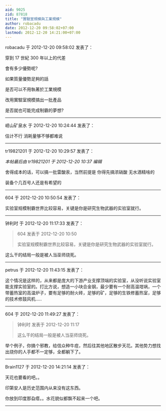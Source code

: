 ```yaml
---
aid: 9025
zid: 87818
title: "實驗室規模與工業規模"
author: robacadu
date: 2012-12-20 09:58:02+07:00
lastmod: 2012-12-20 14:21:00+07:00
---
```


robacadu 于 2012-12-20 09:58:02 发表了：

穿到 17 世紀 300 年以上的代差

會有多少優勢呢?

如果質量優勢足夠的話

是否可以不用執著於工業規模

改用實驗室規模搞出一批產品

是否就也可能完成制霸的夢想?

---

崂山矿泉水 于 2012-12-20 10:24:44 发表了：

估计不行 消耗量够不够都难说

---

tr19821201 于 2012-12-20 10:29:57 发表了：

_本帖最后由 tr19821201 于 2012-12-20 10:37 编辑_

舍得成本的话，可以搞一批雷酸汞，当然前提是 你得先搞浓硝酸 无水酒精啥的

装备个几百号人还是有希望的

---

604 于 2012-12-20 10:50:54 发表了：

实验室规模制霸世界比较容易，关键是你是研究生物武器的实验室就行。

---

钟利时 于 2012-12-20 11:17:33 发表了：

> 604 发表于 2012-12-20 10:50
>
> 实验室规模制霸世界比较容易，关键是你是研究生物武器的实验室就行。

这么干的结局一般是被人当巫师烧死。

---

petrus 于 2012-12-20 11:43:15 发表了：

这个情况是这样的，从来都是庞大的下游产业支撑顶端的实验室，从没听说实验室能支撑实验室的。打比方说，想造一小块合金钢，最少要有一个耐高温坩埚，一个带蓄热室的高温炉子，要有足够的耐火砖，足够的矿，足够的生铁修蓄热室，足够的技术修鼓风机.....

---

604 于 2012-12-20 11:49:27 发表了：

> 钟利时 发表于 2012-12-20 11:17
>
> 这么干的结局一般是被人当巫师烧死。

举个例子，你搞个邪教，给信众种牛痘，然后往其他地区散步天花。其他势力想找出烧你的人手都不一定够，全都躺下了。

---

Brain1127 于 2012-12-20 14:21:14 发表了：

天花也要看的吧。。

印第安人是历史范围内从来没有这东西。

你放到印度那旮瘩。。水花貌似都飘不起来一个吧。

---
